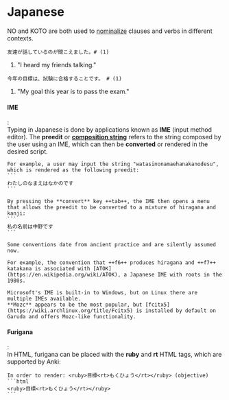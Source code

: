 # Japanese

NO and KOTO are both used to [nominalize](https://www.japanesepod101.com/lesson/intermediate-questions-answered-by-hiroko-5-difference-between-koto-and-no/) clauses and verbs in different contexts.


``` title="no"
友達が話しているのが聞こえました。# (1)
```

1. "I heard my friends talking."

``` title="koto"
今年の目標は、試験に合格することです。 # (1)
```

1. "My goal this year is to pass the exam."

#### IME
:   
    Typing in Japanese is done by applications known as **IME** (input method editor).
    The **preedit** or [**composition string**](https://udn.realityripple.com/docs/Mozilla/IME_handling_guide) refers to the string composed by the user using an IME, which can then be **converted** or rendered in the desired script.

    For example, a user may input the string "watasinonamaehanakanodesu", which is rendered as the following preedit:
    ```
    わたしのなまえはなかのです
    ```

    By pressing the **convert** key ++tab++, the IME then opens a menu that allows the preedit to be converted to a mixture of hiragana and kanji:
    ```
    私の名前は中野です
    ```

    Some conventions date from ancient practice and are silently assumed now.

    For example, the convention that ++f6++ produces hiragana and ++f7++ katakana is associated with [ATOK](https://en.wikipedia.org/wiki/ATOK), a Japanese IME with roots in the 1980s.

    Microsoft's IME is built-in to Windows, but on Linux there are multiple IMEs available.
    **Mozc** appears to be the most popular, but [fcitx5](https://wiki.archlinux.org/title/Fcitx5) is installed by default on Garuda and offers Mozc-like functionality.


#### Furigana
:   
    In HTML, furigana can be placed with the **ruby** and **rt** HTML tags, which are supported by Anki:

    In order to render: <ruby>目標<rt>もくひょう</rt></ruby> (objective)
    ```html
    <ruby>目標<rt>もくひょう</rt></ruby> 
    ```

